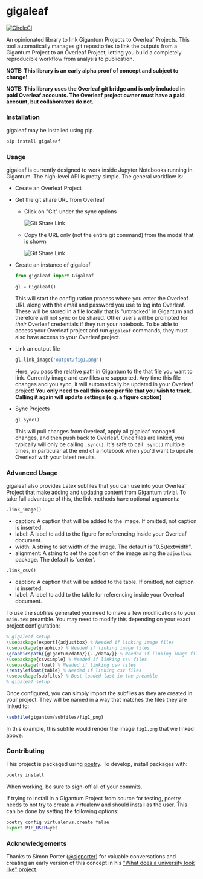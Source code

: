 # gigaleaf
[![CircleCI](https://circleci.com/gh/gigantum/gigaleaf/tree/master.svg?style=svg)](https://circleci.com/gh/gigantum/gigaleaf/tree/master)

An opinionated library to link Gigantum Projects to Overleaf Projects. This tool automatically manages git repositories
to link the outputs from a Gigantum Project to an Overleaf Project, letting you build a completely reproducible 
workflow from analysis to publication.

**NOTE: This library is an early alpha proof of concept and subject to change!**

**NOTE: This library uses the Overleaf git bridge and is only included in paid Overleaf accounts. The Overleaf project
owner must have a paid account, but collaborators do not.**

### Installation
gigaleaf may be installed using pip.

```bash
pip install gigaleaf
```

### Usage

gigaleaf is currently designed to work inside Jupyter Notebooks running in Gigantum. The high-level API is pretty simple. The general workflow is:

* Create an Overleaf Project
  
* Get the git share URL from Overleaf
  * Click on "Git" under the sync options
    
    ![Git Share Link](./imgs/git_link.png)
    
  * Copy the URL only (not the entire git command) from the modal that is shown
    
    ![Git Share Link](./imgs/git_link_modal.png)

* Create an instance of gigaleaf

  ```python
  from gigaleaf import Gigaleaf
  
  gl = Gigaleaf()
  ```
  
  This will start the configuration process where you enter the Overleaf URL along with
  the email and password you use to log into Overleaf. These will be stored in a file locally that is "untracked" in 
  Gigantum and therefore will not sync or be shared. Other users will be prompted for _their_ Overleaf credentials if
  they run your notebook. To be able to access your Overleaf project and run `gigaleaf` commands, they must also have 
  access to your Overleaf project. 
  
* Link an output file

  ```python
  gl.link_image('output/fig1.png')
  ```
  
  Here, you pass the relative path in Gigantum to the that file you want to link. Currently image and csv files are
  supported. Any time this file changes and you sync, it will automatically be updated in your Overleaf project! 
  **You only need to call this once per file that you wish to track. Calling it again will update settings (e.g.
  a figure caption)**
  
* Sync Projects

  ```python
  gl.sync()
  ```
  
  This will pull changes from Overleaf, apply all gigaleaf managed changes, and then push back to Overleaf. Once files
  are linked, you typically will only be calling `.sync()`. It's safe to call `.sync()` multiple times, in particular
  at the end of a notebook when you'd want to update Overleaf with your latest results.

### Advanced Usage

gigaleaf also provides Latex subfiles that you can use into your Overleaf Project that make adding and updating content
from Gigantum trivial. To take full advantage of this, the link methods have optional arguments:

`.link_image()` 

* caption: A caption that will be added to the image. If omitted, not caption is inserted.
* label: A label to add to the figure for referencing inside your Overleaf document.
* width: A string to set width of the image. The default is "0.5\\textwidth".
* alignment: A string to set the position of the image using the `adjustbox` package. The default is 'center'.

`.link_csv()` 

* caption: A caption that will be added to the table. If omitted, not caption is inserted.
* label: A label to add to the table for referencing inside your Overleaf document.

To use the subfiles generated you need to make a few modifications to your `main.tex` preamble. You may need to modify
this depending on your exact project configuration:

```latex
% gigaleaf setup
\usepackage[export]{adjustbox} % Needed if linking image files
\usepackage{graphicx} % Needed if linking image files
\graphicspath{{gigantum/data/}{../data/}} % Needed if linking image files
\usepackage{csvsimple} % Needed if linking csv files
\usepackage{float} % Needed if linking csv files
\restylefloat{table} % Needed if linking csv files
\usepackage{subfiles} % Best loaded last in the preamble
% gigaleaf setup
```

Once configured, you can simply import the subfiles as they are created in your project. They will be named in a way
that matches the files they are linked to:

```latex
\subfile{gigantum/subfiles/fig1_png}
```

In this example, this subfile would render the image `fig1.png` that we linked above.


### Contributing

This project is packaged using [poetry](https://python-poetry.org/). To develop, install packages with:

```bash
poetry install
```

When working, be sure to sign-off all of your commits.

If trying to install in a Gigantum Project from source for testing, poetry needs to not try to create a virtualenv
and should install as the user. This can be done by setting the following options:

```bash
poetry config virtualenvs.create false
export PIP_USER=yes
```


### Acknowledgements

Thanks to Simon Porter ([@sjcporter](https://gigantum.com/sjcporter)) for valuable conversations and creating an
early version of this concept in his ["What does a university look like" project](https://gigantum.com/sjcporter/what-does-a-university-look-like). 


